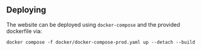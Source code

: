 ## Deploying

The website can be deployed using `docker-compose` and the provided dockerfile via:
```
docker compose -f docker/docker-compose-prod.yaml up --detach --build
```

